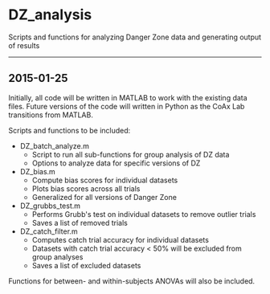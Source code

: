 # DZ_analysis
Scripts and functions for analyzing Danger Zone data and generating output of results

----
2015-01-25
----
Initially, all code will be written in MATLAB to work with the existing data files. Future versions of the code will written in Python as the CoAx Lab transitions from MATLAB.

Scripts and functions to be included:
  - DZ_batch_analyze.m
    - Script to run all sub-functions for group analysis of DZ data
    - Options to analyze data for specific versions of DZ
  - DZ_bias.m
    - Compute bias scores for individual datasets
    - Plots bias scores across all trials
    - Generalized for all versions of Danger Zone
  - DZ_grubbs_test.m
    - Performs Grubb's test on individual datasets to remove outlier trials
    - Saves a list of removed trials
  - DZ_catch_filter.m
    - Computes catch trial accuracy for individual datasets
    - Datasets with catch trial accuracy < 50% will be excluded from group analyses
    - Saves a list of excluded datasets

Functions for between- and within-subjects ANOVAs will also be included.
